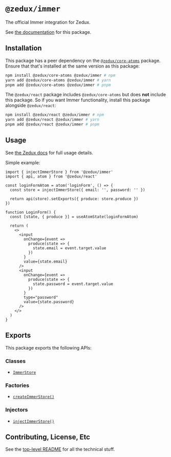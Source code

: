 # `@zedux/immer`

The official Immer integration for Zedux.

See [the documentation](https://omnistac.github.io/zedux/docs/packages/immer) for this package.

## Installation

This package has a peer dependency on the [`@zedux/core-atoms`](https://www.npmjs.com/package/@zedux/core-atoms) package. Ensure that that's installed at the same version as this package:

```sh
npm install @zedux/core-atoms @zedux/immer # npm
yarn add @zedux/core-atoms @zedux/immer # yarn
pnpm add @zedux/core-atoms @zedux/immer # pnpm
```

The `@zedux/react` package includes `@zedux/core-atoms` but does **not** include this package. So if you want Immer functionality, install this package alongside `@zedux/react`:

```sh
npm install @zedux/react @zedux/immer # npm
yarn add @zedux/react @zedux/immer # yarn
pnpm add @zedux/react @zedux/immer # pnpm
```

## Usage

See [the Zedux docs](https://omnistac.github.io/zedux/docs/packages/immer) for full usage details.

Simple example:

```tsx
import { injectImmerStore } from '@zedux/immer'
import { api, atom } from '@zedux/react'

const loginFormAtom = atom('loginForm', () => {
  const store = injectImmerStore({ email: '', password: '' })

  return api(store).setExports({ produce: store.produce })
})

function LoginForm() {
  const [state, { produce }] = useAtomState(loginFormAtom)

  return (
    <>
      <input
        onChange={event =>
          produce(state => {
            state.email = event.target.value
          })
        }
        value={state.email}
      />
      <input
        onChange={event =>
          produce(state => {
            state.password = event.target.value
          })
        }
        type="password"
        value={state.password}
      />
    </>
  )
}
```

## Exports

This package exports the following APIs:

### Classes

- [`ImmerStore`](https://omnistac.github.io/zedux/docs/packages/immer#immerstore)

### Factories

- [`createImmerStore()`](https://omnistac.github.io/zedux/docs/packages/immer#createimmerstore)

### Injectors

- [`injectImmerStore()`](https://omnistac.github.io/zedux/docs/packages/immer#injectimmerstore)

## Contributing, License, Etc

See the [top-level README](https://github.com/Omnistac/zedux) for all the technical stuff.
